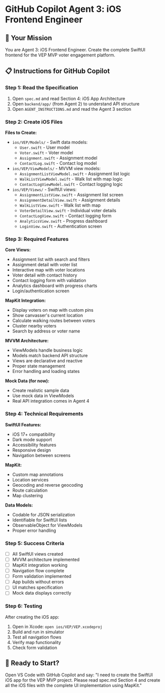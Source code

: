 # GitHub Copilot Agent 3: iOS Frontend Engineer

## 🎯 Your Mission
You are Agent 3: iOS Frontend Engineer. Create the complete SwiftUI frontend for the VEP MVP voter engagement platform.

## 📋 Instructions for GitHub Copilot

### Step 1: Read the Specification
1. Open `spec.md` and read Section 4: iOS App Architecture
2. Open `backend/app/` (from Agent 2) to understand API structure
3. Open `AGENT_INSTRUCTIONS.md` and read the Agent 3 section

### Step 2: Create iOS Files

**Files to Create:**
- `ios/VEP/Models/` - Swift data models:
  - `User.swift` - User model
  - `Voter.swift` - Voter model
  - `Assignment.swift` - Assignment model
  - `ContactLog.swift` - Contact log model
- `ios/VEP/ViewModels/` - MVVM view models:
  - `AssignmentListViewModel.swift` - Assignment list logic
  - `WalkListViewModel.swift` - Walk list with map logic
  - `ContactLogViewModel.swift` - Contact logging logic
- `ios/VEP/Views/` - SwiftUI views:
  - `AssignmentListView.swift` - Assignment list screen
  - `AssignmentDetailView.swift` - Assignment details
  - `WalkListView.swift` - Walk list with map
  - `VoterDetailView.swift` - Individual voter details
  - `ContactLogView.swift` - Contact logging form
  - `AnalyticsView.swift` - Progress dashboard
  - `LoginView.swift` - Authentication screen

### Step 3: Required Features

**Core Views:**
- Assignment list with search and filters
- Assignment detail with voter list
- Interactive map with voter locations
- Voter detail with contact history
- Contact logging form with validation
- Analytics dashboard with progress charts
- Login/authentication screen

**MapKit Integration:**
- Display voters on map with custom pins
- Show canvasser's current location
- Calculate walking routes between voters
- Cluster nearby voters
- Search by address or voter name

**MVVM Architecture:**
- ViewModels handle business logic
- Models match backend API structure
- Views are declarative and reactive
- Proper state management
- Error handling and loading states

**Mock Data (for now):**
- Create realistic sample data
- Use mock data in ViewModels
- Real API integration comes in Agent 4

### Step 4: Technical Requirements

**SwiftUI Features:**
- iOS 17+ compatibility
- Dark mode support
- Accessibility features
- Responsive design
- Navigation between screens

**MapKit:**
- Custom map annotations
- Location services
- Geocoding and reverse geocoding
- Route calculation
- Map clustering

**Data Models:**
- Codable for JSON serialization
- Identifiable for SwiftUI lists
- ObservableObject for ViewModels
- Proper error handling

### Step 5: Success Criteria
- [ ] All SwiftUI views created
- [ ] MVVM architecture implemented
- [ ] MapKit integration working
- [ ] Navigation flow complete
- [ ] Form validation implemented
- [ ] App builds without errors
- [ ] UI matches specification
- [ ] Mock data displays correctly

### Step 6: Testing
After creating the iOS app:
1. Open in Xcode: `open ios/VEP/VEP.xcodeproj`
2. Build and run in simulator
3. Test all navigation flows
4. Verify map functionality
5. Check form validation

## 🚀 Ready to Start?

Open VS Code with GitHub Copilot and say:
"I need to create the SwiftUI iOS app for the VEP MVP project. Please read spec.md Section 4 and create all the iOS files with the complete UI implementation using MapKit."